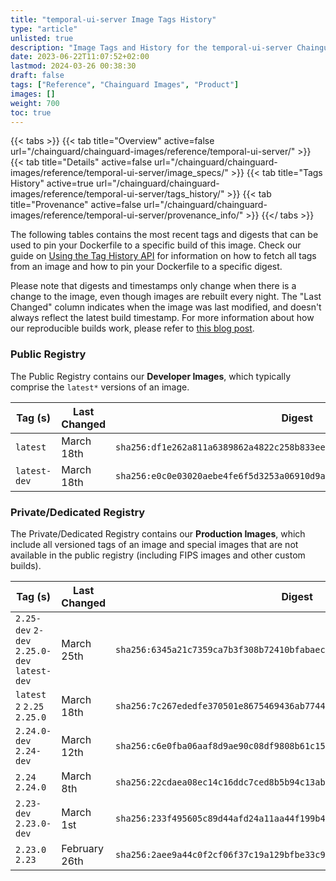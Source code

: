 ```yaml
---
title: "temporal-ui-server Image Tags History"
type: "article"
unlisted: true
description: "Image Tags and History for the temporal-ui-server Chainguard Image"
date: 2023-06-22T11:07:52+02:00
lastmod: 2024-03-26 00:38:30
draft: false
tags: ["Reference", "Chainguard Images", "Product"]
images: []
weight: 700
toc: true
---
```


{{< tabs >}}
{{< tab title="Overview" active=false url="/chainguard/chainguard-images/reference/temporal-ui-server/" >}}
{{< tab title="Details" active=false url="/chainguard/chainguard-images/reference/temporal-ui-server/image_specs/" >}}
{{< tab title="Tags History" active=true url="/chainguard/chainguard-images/reference/temporal-ui-server/tags_history/" >}}
{{< tab title="Provenance" active=false url="/chainguard/chainguard-images/reference/temporal-ui-server/provenance_info/" >}}
{{</ tabs >}}

The following tables contains the most recent tags and digests that can be used to pin your Dockerfile to a specific build of this image. Check our guide on [Using the Tag History API](/chainguard/chainguard-images/using-the-tag-history-api/) for information on how to fetch all tags from an image and how to pin your Dockerfile to a specific digest.

Please note that digests and timestamps only change when there is a change to the image, even though images are rebuilt every night. The "Last Changed" column indicates when the image was last modified, and doesn't always reflect the latest build timestamp. For more information about how our reproducible builds work, please refer to [this blog post](https://www.chainguard.dev/unchained/reproducing-chainguards-reproducible-image-builds).

### Public Registry
The Public Registry contains our **Developer Images**, which typically comprise the `latest*` versions of an image.

| Tag (s)       | Last Changed | Digest                                                                    |
|---------------|--------------|---------------------------------------------------------------------------|
|  `latest`     | March 18th   | `sha256:df1e262a811a6389862a4822c258b833eea0b8a29115b9f13ea909ccc0109f4a` |
|  `latest-dev` | March 18th   | `sha256:e0c0e03020aebe4fe6f5d3253a06910d9aa0172631e874d73008a199c274b1f2` |


### Private/Dedicated Registry
The Private/Dedicated Registry contains our **Production Images**, which include all versioned tags of an image and special images that are not available in the public registry (including FIPS images and other custom builds).

| Tag (s)                                       | Last Changed  | Digest                                                                    |
|-----------------------------------------------|---------------|---------------------------------------------------------------------------|
|  `2.25-dev` `2-dev` `2.25.0-dev` `latest-dev` | March 25th    | `sha256:6345a21c7359ca7b3f308b72410bfabaecd576b473c7e7b7e3fd5cdc84fe084a` |
|  `latest` `2` `2.25` `2.25.0`                 | March 18th    | `sha256:7c267ededfe370501e8675469436ab7744582f7df2fbb0ca47655b138c78b874` |
|  `2.24.0-dev` `2.24-dev`                      | March 12th    | `sha256:c6e0fba06aaf8d9ae90c08df9808b61c154455b18b9a8e7b35e99b9d2124ba1c` |
|  `2.24` `2.24.0`                              | March 8th     | `sha256:22cdaea08ec14c16ddc7ced8b5b94c13ab752c34967d9735a056045e4d0ccab4` |
|  `2.23-dev` `2.23.0-dev`                      | March 1st     | `sha256:233f495605c89d44afd24a11aa44f199b40183cdb828f57f5ca52eb365636feb` |
|  `2.23.0` `2.23`                              | February 26th | `sha256:2aee9a44c0f2cf06f37c19a129bfbe33c9189e22671dc49593a7e0dc30bc9c8b` |

